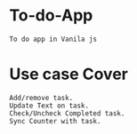 # To-do-App
    To do app in Vanila js
# Use case Cover
    Add/remove task.
    Update Text on task.
    Check/Uncheck Completed task.
    Sync Counter with task.

